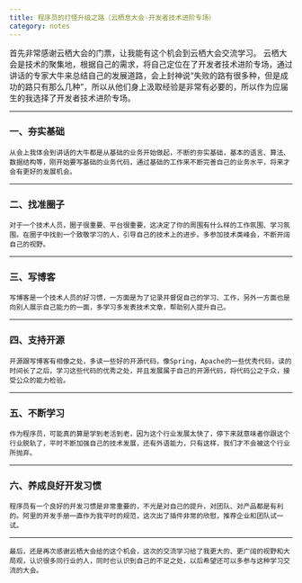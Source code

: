 ```yaml
---
title: 程序员的打怪升级之路（云栖息大会-开发者技术进阶专场）
category: notes
---
```


首先非常感谢云栖大会的门票，让我能有这个机会到云栖大会交流学习。
	云栖大会是技术的聚集地，根据自己的需求，将自己定位在了开发者技术进阶专场，通过讲话的专家大牛来总结自己的发展道路，会上封神说“失败的路有很多种，但是成功的路只有那么几种”，所以从他们身上汲取经验是非常有必要的，所以作为应届生的我选择了开发者技术进阶专场。
- - -

### 一、夯实基础
	从会上我体会到讲话的大牛都是从基础的业务开始做起，不断的夯实基础，基本的语言、算法、数据结构等，刚开始要写基础的业务代码，通过基础的工作来不断完善自己的业务水平，将来才会有更好的发展机会。
- - -

### 二、找准圈子
	对于一个技术人员，圈子很重要、平台很重要，这决定了你的周围有什么样的工作氛围、学习氛围。在圈子中找到一个致敬学习的人，引导自己的技术上的进步。多参加技术类峰会，不断开阔自己的视野。
- - -

### 三、写博客
	写博客是一个技术人员的好习惯，一方面是为了记录并督促自己的学习、工作，另外一方面也是向别人展示自己能力的一面，多学习多发表技术文章，帮助别人提升自己。
- - -

### 四、支持开源
	开源跟写博客有相像之处，多读一些好的开源代码，像Spring，Apache的一些优秀代码，读的时间长了之后，学习这些代码的优秀之处，并且发展属于自己的开源代码，将代码公之于众，接受公众的能力检验。
- - - 

### 五、不断学习
	作为程序员，可能真的算是学到老活到老，因为这个行业发展太快了，停下来就意味者你跟这个行业脱轨了，平时不断加强自己的技术发展，还有外语能力，只有这样，我们才不会被这个行业所抛弃。
- - - 

### 六、养成良好开发习惯
	程序员有一个良好的开发习惯是非常重要的，不光是对自己的提升，对团队、对产品都是有利的。阿里的开发手册一直作为我平时的规范，这次出了插件非常的欣慰，推荐企业和团队试一试。
- - -

	最后，还是再次感谢云栖大会给的这个机会，这次的交流学习给了我更大的、更广阔的视野和大局观，认识很多同行业的人，同时也认识到自己的不足之处，以后希望还可以多参与这种学习交流的大会。
